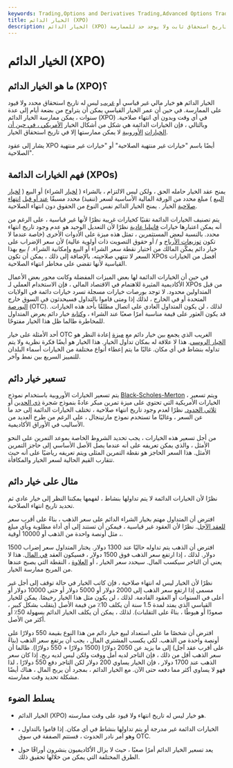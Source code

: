 ```yaml
---
keywords: Trading,Options and Derivatives Trading,Advanced Options Trading Concepts,Options and Derivatives,Advanced Concepts
title: الخيار الدائم (XPO)
description: الخيار الدائم (XPO) هو خيار مالي غير قياسي ليس له تاريخ استحقاق ثابت ولا يوجد حد للممارسة.
---
```


# الخيار الدائم (XPO)
## ما هو الخيار الدائم (XPO)؟

الخيار الدائم هو خيار مالي غير قياسي أو [غريب](/exoticoption) ليس له تاريخ استحقاق محدد ولا قيود على الممارسة. في حين أن عمر الخيار القياسي يمكن أن يتراوح من بضعة أيام إلى عدة سنوات ، يمكن ممارسة الخيار الدائم (XPO) في أي وقت وبدون أي انتهاء صلاحية. وبالتالي ، فإن الخيارات الدائمة هي شكل من أشكال الخيار [الأمريكي ، في حين أن الخيارات](/americanoption) [الأوروبية](/europeanoption) لا يمكن ممارستها إلا في تاريخ استحقاق الخيار.

يشار إلى عقود XPO أيضًا باسم "خيارات غير منتهية الصلاحية" أو "خيارات غير منتهية الصلاحية".

## فهم الخيارات الدائمة (XPOs)

يمنح عقد الخيار حامله الحق ، ولكن ليس الالتزام ، بالشراء ( [لخيار](/calloption) الشراء) أو البيع ( [لخيار البيع](/putoption) ) مبلغ محدد من الورقة المالية الأساسية لسعر (تنفيذ) محدد مسبقًا [عند أو قبل](/strikeprice) [انتهاء صلاحية](/expirationdate) الخيار . يمنح الخيار الدائم نفس النوع من الحقوق دون انتهاء الصلاحية.

يتم تصنيف الخيارات الدائمة تقنيًا كخيارات غريبة نظرًا لأنها غير قياسية ، على الرغم من أنه يمكن اعتبارها خيارات [فانيليا عادية](/plainvanilla) نظرًا لأن التعديل الوحيد هو عدم وجود تاريخ انتهاء محدد. بالنسبة لبعض المستثمرين ، تمثل هذه ميزة على الأدوات الأخرى (خاصة عندما لا تكون [توزيعات الأرباح](/dividend) و / أو حقوق التصويت ذات أولوية عالية) لأن سعر الإضراب على خيار دائم يمكّن المالك من اختيار نقطة سعر الشراء أو البيع وإمكانية الشراء. / بيع بهذا السعر لا تنتهي صلاحيته. بالإضافة إلى ذلك ، يمكن أن تكون XPOs أفضل من الخيارات القياسية لأنها تقضي على مخاطر انتهاء الصلاحية.

في حين أن الخيارات الدائمة لها بعض الميزات المفضلة وكانت محور بعض الأعمال الأكاديمية المثيرة للاهتمام في الاقتصاد المالي ، فإن الاستخدام العملي لـ XPOs من قبل المتداولين محدود. لا توجد بورصات خيارات مسجلة تسرد خيارات دائمة في الولايات المتحدة أو في الخارج ، لذلك إذا ومتى قاموا بالتداول فسيحدثون في السوق خارج [البورصة](/otc) (OTC). لذلك ، لن يكون المتداول العادي على اتصال مطلقًا بأحد هذه الخيارات. قد يكون العثور على قيمة مناسبة أمرًا صعبًا عند الشراء ، [وكتابة](/writing-an-option) خيار دائم يعرض المتداول للمخاطرة طالما ظل هذا الخيار مفتوحًا.

أحد الأمثلة على خيار OTC الغريب الذي يجمع بين خيار دائم مع [ميزة](/lookbackoption) إعادة النظر هو [الخيار الروسي](/russianoption). هذا لا علاقة له بمكان تداول الخيار. هذا الخيار هو أيضًا فكرة نظرية ولا يتم تداوله بنشاط في أي مكان. غالبًا ما يتم إعطاء أنواع مختلفة من الخيارات أسماء البلدان للتمييز السريع بين نمط وآخر.

## تسعير خيار دائم

يتم تسعير الخيارات الأوروبية باستخدام نموذج [Black-Scholes-Merton](/blackscholes) ، ويتم تسعير الخيارات الأمريكية التي تحتوي على ميزة تمرين مبكر عادةً بنموذج شجرة [ذي الحدين](/binomialoptionpricing) أو [ثلاثي الحدود.](/trinomialoptionpricingmodel) نظرًا لعدم وجود تاريخ انتهاء صلاحية ، تختلف الخيارات الدائمة إلى حد ما عن السعر ، وغالبًا ما تستخدم نموذج مارتينجال ، على الرغم من طرح العديد من الأساليب في الأوراق الأكاديمية.

من أجل تسعير هذه الخيارات ، يجب تحديد الشروط الخاصة بموعد التمرين على النحو الأمثل ، والذي يمكن تعريفه على أنه عندما يصل الأصل الأساسي إلى حاجز التمرين الأمثل. هذا السعر الحاجز هو نقطة التمرين المثلى ويتم تعريفه رياضيًا على أنه حيث تتقارب القيم الحالية لسعر الخيار والمكافأة.

## مثال على خيار دائم

نظرًا لأن الخيارات الدائمة لا يتم تداولها بنشاط ، لفهمها يمكننا النظر إلى خيار عادي ثم تحديد تاريخ انتهاء الصلاحية.

افترض أن المتداول مهتم بخيار الشراء الدائم على سعر الذهب ، بناءً على أقرب سعر [للعقد الآجل](/futures). نظرًا لأن العقود غير قياسية ، فيمكن أن تستند إلى أي أداة مطلوبة وبأي مبلغ ، مثل أونصة واحدة من الذهب أو 10000 أوقية.

افترض أن الذهب يتم تداوله حاليًا عند 1300 دولار. يختار المتداول سعر إضراب 1500 دولار. لذلك ، إذا ارتفع سعر الذهب فوق 1500 دولار ، فسيكون العقد [في المال](/inthemoney). هذا لا يعني أن التاجر سيكسب المال. سيحدد سعر الخيار ، أو [العلاوة](/premium) ، النقطة التي يصبح عندها من المربح ممارسة الخيار.

نظرًا لأن الخيار ليس له انتهاء صلاحية ، فإن كاتب الخيار في حالة توقف إلى أجل غير مسمى إذا ارتفع سعر الذهب إلى 2000 دولار أو 5000 دولار أو حتى 10000 دولار أو أعلى في السنوات أو العقود القادمة. لذلك ، لن يكون مثل هذا الخيار رخيصًا. يمكن للخيار القياسي الذي يمتد لمدة 1.5 سنة أن يكلف 10٪ من قيمة الأصل (يتقلب بشكل كبير ، صعودًا أو هبوطًا ، بناءً على التقلبات). لذلك ، يمكن أن يكلف الخيار الدائم بسهولة 50٪ أو أكثر من الأصل.

افترض أن شخصًا ما على استعداد لبيع خيار دائم من هذا النوع بقيمة 550 دولارًا على أونصة واحدة من الذهب. لكي يكسب المشتري المال ، يجب أن يرتفع سعر الذهب (بناءً على أقرب عقد آجل) إلى ما يزيد عن 2050 دولارًا (1500 دولارًا + 550 دولارًا). طالما أن سعر الذهب أقل من ذلك ، فإن التاجر لديه أمل ووقت ولكن ليس لديه ربح. إذا كان سعر الذهب عند 1700 دولار ، فإن الخيار يساوي 200 دولار لكن التاجر دفع 550 دولارًا ، لذا فهو لا يساوي أكثر مما دفعه حتى الآن. مع الخيار الدائم ، بمجرد أن يربح المال ، هناك أيضًا مشكلة تحديد وقت ممارسته.

## يسلط الضوء

- الخيار الدائم (XPO) هو خيار ليس له تاريخ انتهاء ولا قيود على وقت ممارسته.

- الخيارات الدائمة غير مدرجة أو يتم تداولها بنشاط في أي مكان. إذا قاموا بالتداول ، وهو أمر نادر الحدوث ، فستتم الصفقة في سوق OTC.

- يعد تسعير الخيار الدائم أمرًا صعبًا ، حيث لا يزال الأكاديميون ينشرون أوراقًا حول الطرق المختلفة التي يمكن من خلالها تحقيق ذلك.

